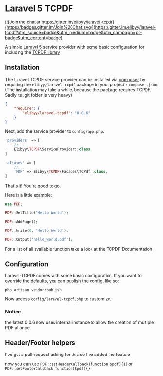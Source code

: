 # Laravel 5 TCPDF

[![Join the chat at https://gitter.im/elibyy/laravel-tcpdf](https://badges.gitter.im/Join%20Chat.svg)](https://gitter.im/elibyy/laravel-tcpdf?utm_source=badge&utm_medium=badge&utm_campaign=pr-badge&utm_content=badge)

A simple [Laravel 5](http://www.laravel.com) service provider with some basic configuration for including the [TCPDF library](http://www.tcpdf.org/)

## Installation

The Laravel TCPDF service provider can be installed via [composer](http://getcomposer.org) by requiring the `elibyy/laravel-tcpdf` package in your project's `composer.json`. (The installation may take a while, because the package requires TCPDF. Sadly its .git folder is very heavy)

```json
{
    "require": {
        "elibyy/laravel-tcpdf": "0.0.6"
    }
}
```

Next, add the service provider to `config/app.php`.

```php
'providers' => [
    //...
    Elibyy\TCPDF\ServiceProvider::class,
]
```

```php
'aliases' => [
    //...
    'PDF' => Elibyy\TCPDF\Facades\TCPdf::class,
]
```

That's it! You're good to go.

Here is a little example:

```php
use PDF;

PDF::SetTitle('Hello World');

PDF::AddPage();

PDF::Write(0, 'Hello World');

PDF::Output('hello_world.pdf');
```
For a list of all available function take a look at the [TCPDF Documentation](http://www.tcpdf.org/doc/code/classTCPDF.html)

## Configuration

Laravel-TCPDF comes with some basic configuration.
If you want to override the defaults, you can publish the config, like so:

    php artisan vendor:publish

Now access `config/laravel-tcpdf.php` to customize.


### Notice

the latest 0.0.6 now uses internal instance to allow the creation of multiple PDF at once


## Header/Footer helpers

I've got a pull-request asking for this so I've added the feature

now you can use `PDF::setHeaderCallback(function($pdf){})` or `PDF::setFooterCallback(function($pdf){})`